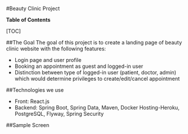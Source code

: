 #Beauty Clinic Project

**Table of Contents**

[TOC]

##The Goal
The goal of this project is to create a landing page of beauty clinic website with the following features:

- Login page and user profile
- Booking an appointment as guest and logged-in user
- Distinction between type of logged-in user (patient, doctor, admin) which would determine privileges to create/edit/cancel appointment

##Technologies we use

- Front: React.js
- Backend: Spring Boot, Spring Data, Maven, Docker
  Hosting-Heroku, PostgreSQL, Flyway, Spring Security

##Sample Screen

